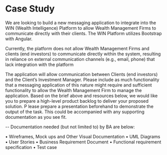 # Case Study

We are looking to build a new messaging application to integrate into the WIN (Wealth Intelligence) Platform 
to allow Wealth Management Firms to communicate directly with their clients. The WIN Platform utilizes Bootstrap with Angular.

Currently, the platform does not allow Wealth Management Firms and clients (end investors) to communicate directly within the system, 
resulting in reliance on external communication channels (e.g., email, phone) 
that lack integration with the platform

The application will allow communication between Clients (end investors) and the Client’s Investment Manager.
Please include as much functionality that a messaging application of this nature might require 
and sufficient functionality to allow the Wealth Management Firm to manage the application. 
Based on the brief above and resources below, we would like you to prepare a high-level product backlog to deliver your proposed solution. P
lease prepare a presentation beforehand to demonstrate the output of the task. 
This could be accompanied with any supporting documentation as you see fit. 

-- Documentation needed (but not limited to) by BA are below:

• Wireframes, Mock ups and Other Visual Documentation
• UML Diagrams
• User Stories
• Business Requirement Document
• Functional requirement specification
• Test case
